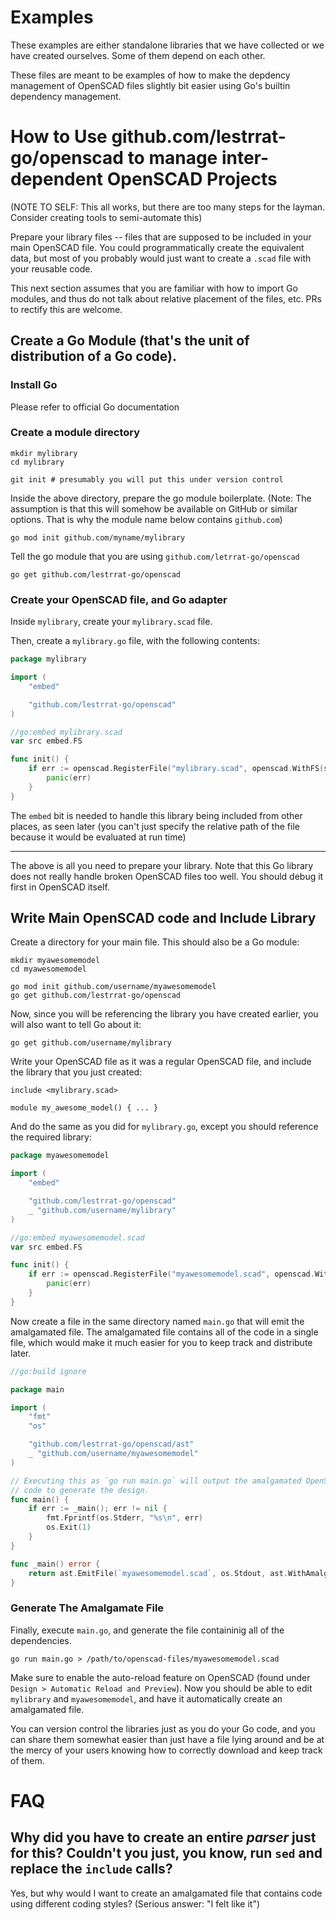 Examples
========

These examples are either standalone libraries that we have collected or we have
created ourselves. Some of them depend on each other.

These files are meant to be examples of how to make the depdency management of OpenSCAD
files slightly bit easier using Go's builtin dependency management.

# How to Use github.com/lestrrat-go/openscad to manage inter-dependent OpenSCAD Projects

(NOTE TO SELF: This all works, but there are too many steps for the layman. Consider
creating tools to semi-automate this)

Prepare your library files -- files that are supposed to be included in your
main OpenSCAD file. You could programmatically create the equivalent data,
but most of you probably would just want to create a `.scad` file with your
reusable code.

This next section assumes that you are familiar with how to import Go
modules, and thus do not talk about relative placement of the files, etc.
PRs to rectify this are welcome.

## Create a Go Module (that's the unit of distribution of a Go code).

### Install Go

Please refer to official Go documentation

### Create a module directory

```shell
mkdir mylibrary
cd mylibrary

git init # presumably you will put this under version control
```

Inside the above directory, prepare the go module boilerplate.
(Note: The assumption is that this will somehow be available on GitHub or similar
options. That is why the module name below contains `github.com`)

```shell
go mod init github.com/myname/mylibrary
```

Tell the go module that you are using `github.com/letrrat-go/openscad`

```shell
go get github.com/lestrrat-go/openscad
```

### Create your OpenSCAD file, and Go adapter

Inside `mylibrary`, create your `mylibrary.scad` file.

Then, create a `mylibrary.go` file, with the following contents:

```go
package mylibrary

import (
	"embed"

	"github.com/lestrrat-go/openscad"
)

//go:embed mylibrary.scad
var src embed.FS

func init() {
	if err := openscad.RegisterFile("mylibrary.scad", openscad.WithFS(src)); err != nil {
		panic(err)
	}
}
```

The `embed` bit is needed to handle this library being included from
other places, as seen later (you can't just specify the relative path of
the file because it would be evaluated at run time)

---

The above is all you need to prepare your library. Note that this Go library
does not really handle broken OpenSCAD files too well. You should debug it first
in OpenSCAD itself.

## Write Main OpenSCAD code and Include Library

Create a directory for your main file. This should also be a Go module:

```shell
mkdir myawesomemodel
cd myawesomemodel

go mod init github.com/username/myawesomemodel
go get github.com/lestrrat-go/openscad
```

Now, since you will be referencing the library you have created earlier,
you will also want to tell Go about it:

```shell
go get github.com/username/mylibrary
```

Write your OpenSCAD file as it was a regular OpenSCAD file, and include the
library that you just created:

```openscad
include <mylibrary.scad>

module my_awesome_model() { ... }
```

And do the same as you did for `mylibrary.go`, except you should reference the
required library:

```go
package myawesomemodel

import (
	"embed"

	"github.com/lestrrat-go/openscad"
    _ "github.com/username/mylibrary"
)

//go:embed myawesomemodel.scad
var src embed.FS

func init() {
	if err := openscad.RegisterFile("myawesomemodel.scad", openscad.WithFS(src)); err != nil {
		panic(err)
	}
}
```

Now create a file in the same directory named `main.go` that will emit the amalgamated file.
The amalgamated file contains all of the code in a single file, which would
make it much easier for you to keep track and distribute later.

```go
//go:build ignore

package main

import (
	"fmt"
	"os"

	"github.com/lestrrat-go/openscad/ast"
	_ "github.com/username/myawesomemodel"
)

// Executing this as `go run main.go` will output the amalgamated OpenSCAD
// code to generate the design.
func main() {
	if err := _main(); err != nil {
		fmt.Fprintf(os.Stderr, "%s\n", err)
		os.Exit(1)
	}
}

func _main() error {
	return ast.EmitFile(`myawesomemodel.scad`, os.Stdout, ast.WithAmalgamation())
}
```

### Generate The Amalgamate File

Finally, execute `main.go`, and generate the file containinig all of the dependencies.

```shell
go run main.go > /path/to/openscad-files/myawesomemodel.scad
```

Make sure to enable the auto-reload feature on OpenSCAD (found under `Design > Automatic Reload and Preview`).
Now you should be able to edit `mylibrary` and `myawesomemodel`, and have it automatically create an
amalgamated file.

You can version control the libraries just as you do your Go code, and you can share them
somewhat easier than just have a file lying around and be at the mercy of your users
knowing how to correctly download and keep track of them.

# FAQ

## Why did you have to create an entire _parser_ just for this? Couldn't you just, you know, run `sed` and replace the `include` calls?

Yes, but why would I want to create an amalgamated file that contains code using
different coding styles? (Serious answer: "I felt like it")